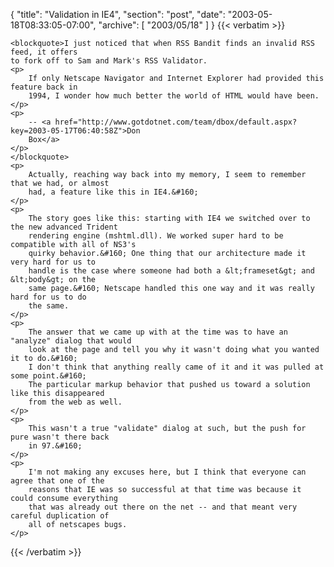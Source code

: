 {
  "title": "Validation in IE4",
  "section": "post",
  "date": "2003-05-18T08:33:05-07:00",
  "archive": [
    "2003/05/18"
  ]
}
{{< verbatim >}}

    <blockquote>I just noticed that when RSS Bandit finds an invalid RSS feed, it offers
    to fork off to Sam and Mark's RSS Validator. 
    <p>
        If only Netscape Navigator and Internet Explorer had provided this feature back in
        1994, I wonder how much better the world of HTML would have been. 
    </p>
    <p>
        -- <a href="http://www.gotdotnet.com/team/dbox/default.aspx?key=2003-05-17T06:40:58Z">Don
        Box</a> 
    </p>
    </blockquote> 
    <p>
        Actually, reaching way back into my memory, I seem to remember that we had, or almost
        had, a feature like this in IE4.&#160; 
    </p>
    <p>
        The story goes like this: starting with IE4 we switched over to the new advanced Trident
        rendering engine (mshtml.dll). We worked super hard to be compatible with all of NS3's
        quirky behavior.&#160; One thing that our architecture made it very hard for us to
        handle is the case where someone had both a &lt;frameset&gt; and &lt;body&gt; on the
        same page.&#160; Netscape handled this one way and it was really hard for us to do
        the same. 
    </p>
    <p>
        The answer that we came up with at the time was to have an "analyze" dialog that would
        look at the page and tell you why it wasn't doing what you wanted it to do.&#160;
        I don't think that anything really came of it and it was pulled at some point.&#160;
        The particular markup behavior that pushed us toward a solution like this disappeared
        from the web as well. 
    </p>
    <p>
        This wasn't a true "validate" dialog at such, but the push for pure wasn't there back
        in 97.&#160; 
    </p>
    <p>
        I'm not making any excuses here, but I think that everyone can agree that one of the
        reasons that IE was so successful at that time was because it could consume everything
        that was already out there on the net -- and that meant very careful duplication of
        all of netscapes bugs.
    </p>

{{< /verbatim >}}
